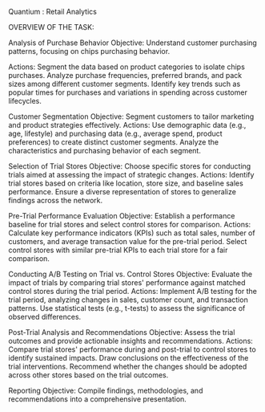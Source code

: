 Quantium : Retail Analytics

OVERVIEW OF THE TASK:

Analysis of Purchase Behavior
Objective: Understand customer purchasing patterns, focusing on chips purchasing behavior.

Actions:
Segment the data based on product categories to isolate chips purchases.
Analyze purchase frequencies, preferred brands, and pack sizes among different customer segments.
Identify key trends such as popular times for purchases and variations in spending across customer lifecycles.

Customer Segmentation
Objective: Segment customers to tailor marketing and product strategies effectively.
Actions:
Use demographic data (e.g., age, lifestyle) and purchasing data (e.g., average spend, product preferences) to create distinct customer segments.
Analyze the characteristics and purchasing behavior of each segment.

Selection of Trial Stores
Objective: Choose specific stores for conducting trials aimed at assessing the impact of strategic changes.
Actions:
Identify trial stores based on criteria like location, store size, and baseline sales performance.
Ensure a diverse representation of stores to generalize findings across the network.

Pre-Trial Performance Evaluation
Objective: Establish a performance baseline for trial stores and select control stores for comparison.
Actions:
Calculate key performance indicators (KPIs) such as total sales, number of customers, and average transaction value for the pre-trial period.
Select control stores with similar pre-trial KPIs to each trial store for a fair comparison.

Conducting A/B Testing on Trial vs. Control Stores
Objective: Evaluate the impact of trials by comparing trial stores' performance against matched control stores during the trial period.
Actions:
Implement A/B testing for the trial period, analyzing changes in sales, customer count, and transaction patterns.
Use statistical tests (e.g., t-tests) to assess the significance of observed differences.

Post-Trial Analysis and Recommendations
Objective: Assess the trial outcomes and provide actionable insights and recommendations.
Actions:
Compare trial stores' performance during and post-trial to control stores to identify sustained impacts.
Draw conclusions on the effectiveness of the trial interventions.
Recommend whether the changes should be adopted across other stores based on the trial outcomes.

Reporting
Objective: Compile findings, methodologies, and recommendations into a comprehensive presentation.


